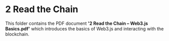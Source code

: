 # 2 Read the Chain  
This folder contains the PDF document **'2 Read the Chain – Web3.js Basics.pdf'** which introduces the basics of Web3.js and interacting with the blockchain.
